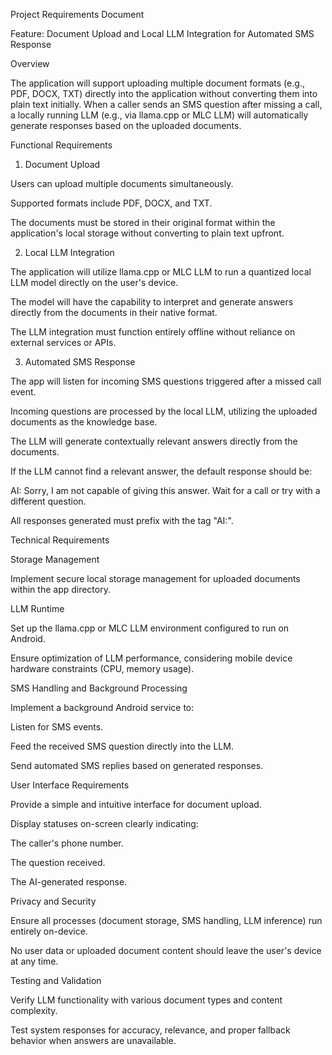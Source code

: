 Project Requirements Document

Feature: Document Upload and Local LLM Integration for Automated SMS Response

Overview

The application will support uploading multiple document formats (e.g., PDF, DOCX, TXT) directly into the application without converting them into plain text initially. When a caller sends an SMS question after missing a call, a locally running LLM (e.g., via llama.cpp or MLC LLM) will automatically generate responses based on the uploaded documents.

Functional Requirements

1. Document Upload

Users can upload multiple documents simultaneously.

Supported formats include PDF, DOCX, and TXT.

The documents must be stored in their original format within the application's local storage without converting to plain text upfront.

2. Local LLM Integration

The application will utilize llama.cpp or MLC LLM to run a quantized local LLM model directly on the user's device.

The model will have the capability to interpret and generate answers directly from the documents in their native format.

The LLM integration must function entirely offline without reliance on external services or APIs.

3. Automated SMS Response

The app will listen for incoming SMS questions triggered after a missed call event.

Incoming questions are processed by the local LLM, utilizing the uploaded documents as the knowledge base.

The LLM will generate contextually relevant answers directly from the documents.

If the LLM cannot find a relevant answer, the default response should be:

AI: Sorry, I am not capable of giving this answer. Wait for a call or try with a different question.

All responses generated must prefix with the tag "AI:".

Technical Requirements

Storage Management

Implement secure local storage management for uploaded documents within the app directory.

LLM Runtime

Set up the llama.cpp or MLC LLM environment configured to run on Android.

Ensure optimization of LLM performance, considering mobile device hardware constraints (CPU, memory usage).

SMS Handling and Background Processing

Implement a background Android service to:

Listen for SMS events.

Feed the received SMS question directly into the LLM.

Send automated SMS replies based on generated responses.

User Interface Requirements

Provide a simple and intuitive interface for document upload.

Display statuses on-screen clearly indicating:

The caller's phone number.

The question received.

The AI-generated response.

Privacy and Security

Ensure all processes (document storage, SMS handling, LLM inference) run entirely on-device.

No user data or uploaded document content should leave the user's device at any time.

Testing and Validation

Verify LLM functionality with various document types and content complexity.

Test system responses for accuracy, relevance, and proper fallback behavior when answers are unavailable.
